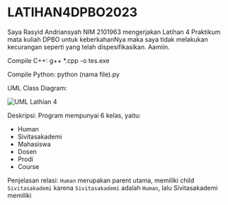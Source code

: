 # LATIHAN4DPBO2023

Saya Rasyid Andriansyah NIM 2101963 mengerjakan Latihan 4 Praktikum mata kuliah DPBO untuk keberkahanNya maka saya tidak melakukan kecurangan seperti yang telah dispesifikasikan. Aamiin.

Compile C++: g++ *.cpp -o tes.exe

Compile Python: python (nama file).py

UML Class Diagram:

![UML Lathian 4](https://user-images.githubusercontent.com/100756215/223353206-32a8295d-a0ca-4d7a-99c9-a7cb27f7cd3c.png)


Deskripsi:
Program mempunyai 6 kelas, yaitu:
- Human
- Sivitasakademi
- Mahasiswa
- Dosen
- Prodi
- Course

Penjelasan relasi:
`Human` merupakan parent utama, memiliki child `Sivitasakademi` karena `Sivitasakademi` adalah `Human`, lalu Sivitasakademi memiliki
